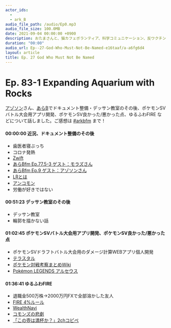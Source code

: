 ```yaml
---
actor_ids:
  - 
  - ark_B
audio_file_path: /audio/Ep0.mp3
audio_file_size: 100.0MB
date: 2021-09-04 00:00:00 +0900
description: おたまさんと、猫カフェボランティア、科学コミュニケーション、反ワクチン監視、ドラえもん、絶滅動物は蘇らせるべきか、ミッドサマー、保護猫のススメなどについて話しました。
duration: "00:00"
audio_url: Ep--27-God-Who-Must-Not-Be-Named-e16taaf/a-a6fg6d4
layout: article
title: Ep. 27 God Who Must Not Be Named
---
```


# **Ep. 83-1 Expanding Aquarium with Rocks**

[アゾソン](https://twitter.com/muscle_azoson)さん、[あらB](https://twitter.com/ark_B)でドキュメント整備・デッサン教室のその後、ポケモンSVバトル大会用アプリ開発、ポケモンSV良かった/悪かった点、ゆるふわFIRE などについて話しました。ご感想は [#arkbfm](https://bit.ly/3U8PSEH) まで！

#### 00:00:00 近況、ドキュメント整備のその後

* 歯医者寝ぶっち
* コロナ発熱
* [Zwift](https://www.zwift.com/ja)
* [あらBfm Ep.77.5-3 ゲスト：モラズさん](https://anchor.fm/arkbfm/episodes/Ep--77-5-3-Hei-Pi-e1rv76k/a-a90qrfu)
* [あらBfm Ep.9 ゲスト：アゾソンさん](https://anchor.fm/arkbfm/episodes/Ep--9-God-Illustrator-enee11/a-a420gfv)
* [LRとは](https://uppp.jp/apps/columns/484)
* [アンコモン](https://dic.pixiv.net/a/%E3%82%A2%E3%83%B3%E3%82%B3%E3%83%A2%E3%83%B3)
* 労働が好きではない

#### 00:51:23 デッサン教室のその後

* デッサン教室
* 輪郭を描かない話

#### 01:02:45 ポケモンSVバトル大会用アプリ開発、ポケモンSV良かった/悪かった点

* ポケモンSVドラフトバトル大会用のダメージ計算WEBアプリ個人開発
* [テラスタル](https://game.watch.impress.co.jp/docs/news/1445712.html)
* [ポケモン対戦考察まとめWiki](https://latest.pokewiki.net/)
* [Pokémon LEGENDS アルセウス](https://www.pokemon.co.jp/ex/legends_arceus/ja/)

#### 01:36:41 ゆるふわFIRE

* 退職金500万株→2000万円FXで全部溶かした友人
* [FIRE 4%ルール](https://www.daiwa.jp/products/fund_wrap/online/column/asset-management/026/)
* [WealthNavi](https://www.wealthnavi.com/)
* [コモンズの悲劇](https://ja.wikipedia.org/wiki/%E3%82%B3%E3%83%A2%E3%83%B3%E3%82%BA%E3%81%AE%E6%82%B2%E5%8A%87)
* [「この壺は満杯か？」2chコピペ](https://jp.quora.com/%E3%81%82%E3%81%AA%E3%81%9F%E3%81%AE%E5%A5%BD%E3%81%8D%E3%81%AA%E3%82%B3%E3%83%94%E3%83%9A%E3%82%92%E6%95%99%E3%81%88%E3%81%A6%E3%81%8F%E3%82%8C%E3%81%BE%E3%81%9B%E3%82%93%E3%81%8B)